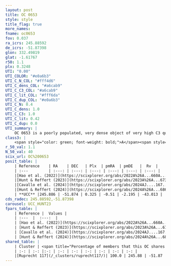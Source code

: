 ```yaml
---
layout: post
title: OC 0653
style: style
title_flag: true
more_names: 
fname: oc0653
fov: 0.037
ra_icrs: 245.88592
de_icrs: -51.87398
glon: 332.49819
glat: -1.61767
r50: 1.1
plx: 0.3248
UTI: "0.00"
UTI_COLOR: "#e0a6b3"
UTI_C_N_COL: "#fff4d6"
UTI_C_dens_COL: "#a6cab9"
UTI_C_C3_COL: "#a6cab9"
UTI_C_lit_COL: "#fff6da"
UTI_C_dup_COL: "#e0a6b3"
UTI_C_N: 0.4
UTI_C_dens: 1.0
UTI_C_C3: 1.0
UTI_C_lit: 0.42
UTI_C_dup: 0.0
UTI_summary: |
    OC 0653 is a poorly populated, very dense object of very high C3 quality. It was recently reported in the literature.<br><br><span style="color: #99180f; font-weight: bold;">Warning: </span>This is very likely a duplicate object, which shares a large percentage of members with at least one previously reported entry.
class3: |
    <span style="color: green; font-weight: bold;">A</span><span style="color: green; font-weight: bold;">A</span>
r_50_val: 1.1
N_50_val: 40
scix_url: OC%200653
posit_table: |
    | Reference    | RA    | DEC   | Plx  | pmRA  | pmDE   |  Rv  |
    | :---         | :---: | :---: | :---: | :---: | :---: | :---: |
    |[Hao et al. (2022)](https://scixplorer.org/abs/2022A%26A...660A...4H) | 245.881 | -51.871 | 0.324 | -0.503 | -2.218 | -43.424 |
    |[Hunt & Reffert (2023)](https://scixplorer.org/abs/2023A%26A...673A.114H) | 245.878 | -51.872 | 0.325 | -0.517 | -2.213 | -35.438 |
    |[Cavallo et al. (2024)](https://scixplorer.org/abs/2024AJ....167...12C) | 245.881 | -51.87 | 0.325 | -- | -- | -- |
    |[Hunt & Reffert (2024)](https://scixplorer.org/abs/2024A%26A...686A..42H) | 245.878 | -51.872 | 0.325 | -0.517 | -2.213 | -35.438 |
    | **UCC** |245.886 | -51.874 | 0.325 | -0.51 | -2.195 | -43.013 | 
cds_radec: 245.88592,-51.87398
carousel: UCC_HUNT23
fpars_table: |
    | Reference |  Values |
    | :---  |  :---:  |
    | [Hao et al. (2022)](https://scixplorer.org/abs/2022A%26A...660A...4H) | `AG=3.24, age=8.0, Z=0.025` |
    | [Hunt & Reffert (2023)](https://scixplorer.org/abs/2023A%26A...673A.114H) | `AV50=1.635, diffAV50=1.623, MOD50=12.188, logAge50=8.26` |
    | [Cavallo et al. (2024)](https://scixplorer.org/abs/2024AJ....167...12C) | `AV50=2.47, dMod50=11.59, logAge50=8.18, [Fe/H]50=-0.55` |
    | [Hunt & Reffert (2024)](https://scixplorer.org/abs/2024A%26A...686A..42H) | `MassJ=1210.96` |
shared_table: |
    | Cluster | <span title="Percentage of members that this OC shares with the ones listed">%</span>   | RA   | DEC   | Plx   | pmRA  | pmDE  | Rv | UTI |
    | :-: | :-: |:-: | :-: | :-: | :-: | :-: | :-: | :-: |
    |[Ruprecht 117](/_clusters/ruprecht117/)| 100.0 | 245.88 | -51.87 | 0.32 | -0.5 | -2.22 | -43.17 |0.87 |
---
```

